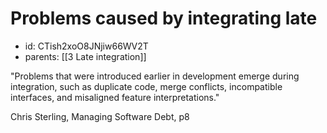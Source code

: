 # Problems caused by integrating late
* id: CTish2xoO8JNjiw66WV2T
* parents: [[3 Late integration]]

"Problems that were introduced earlier in development emerge during integration, such as duplicate code, merge conflicts, incompatible interfaces, and misaligned feature interpretations."

Chris Sterling, Managing Software Debt, p8